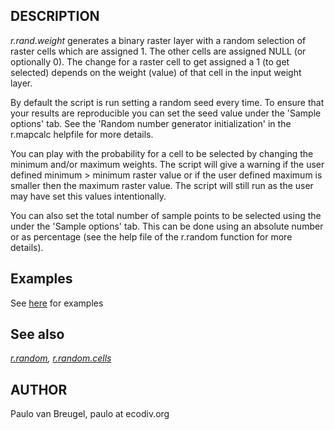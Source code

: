 ## DESCRIPTION

*r.rand.weight* generates a binary raster layer with a random selection
of raster cells which are assigned 1. The other cells are assigned NULL
(or optionally 0). The change for a raster cell to get assigned a 1 (to
get selected) depends on the weight (value) of that cell in the input
weight layer.

By default the script is run setting a random seed every time. To ensure
that your results are reproducible you can set the seed value under the
'Sample options' tab. See the 'Random number generator initialization'
in the r.mapcalc helpfile for more details.

You can play with the probability for a cell to be selected by changing
the minimum and/or maximum weights. The script will give a warning if
the user defined minimum \> minimum raster value or if the user defined
maximum is smaller then the maximum raster value. The script will still
run as the user may have set this values intentionally.

You can also set the total number of sample points to be selected using
the under the 'Sample options' tab. This can be done using an absolute
number or as percentage (see the help file of the r.random function for
more details).

## Examples

See
[here](https://pvanb.wordpress.com/2014/05/30/weighted_random_sample_of_raster_layer/)
for examples

## See also

*[r.random](https://grass.osgeo.org/grass-stable/manuals/r.random.html),
[r.random.cells](https://grass.osgeo.org/grass-stable/manuals/r.random.cells.html)*

## AUTHOR

Paulo van Breugel, paulo at ecodiv.org
